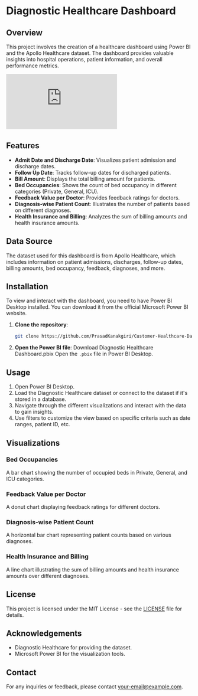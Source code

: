 # Diagnostic Healthcare Dashboard

## Overview

This project involves the creation of a healthcare dashboard using Power BI and the Apollo Healthcare dataset. The dashboard provides valuable insights into hospital operations, patient information, and overall performance metrics.

![Diagnostic Healthcare : Leads Flow Dashboard](https://github.com/BuildwShub/Diagnostic-Healthcare---Dashboard/blob/main/HealthcareDiagnostic.pdf)

## Features

- **Admit Date and Discharge Date**: Visualizes patient admission and discharge dates.
- **Follow Up Date**: Tracks follow-up dates for discharged patients.
- **Bill Amount**: Displays the total billing amount for patients.
- **Bed Occupancies**: Shows the count of bed occupancy in different categories (Private, General, ICU).
- **Feedback Value per Doctor**: Provides feedback ratings for doctors.
- **Diagnosis-wise Patient Count**: Illustrates the number of patients based on different diagnoses.
- **Health Insurance and Billing**: Analyzes the sum of billing amounts and health insurance amounts.

## Data Source

The dataset used for this dashboard is from Apollo Healthcare, which includes information on patient admissions, discharges, follow-up dates, billing amounts, bed occupancy, feedback, diagnoses, and more.

## Installation

To view and interact with the dashboard, you need to have Power BI Desktop installed. You can download it from the official Microsoft Power BI website.

1. **Clone the repository**:
    ```sh
    git clone https://github.com/PrasadKanakgiri/Customer-Healthcare-Dashboard.git
    ```
2. **Open the Power BI file**:
    Download Diagnostic Healthcare Dashboard.pbix
    Open the `.pbix` file in Power BI Desktop.

## Usage

1. Open Power BI Desktop.
2. Load the Diagnostic Healthcare dataset or connect to the dataset if it's stored in a database.
3. Navigate through the different visualizations and interact with the data to gain insights.
4. Use filters to customize the view based on specific criteria such as date ranges, patient ID, etc.

## Visualizations

### Bed Occupancies
A bar chart showing the number of occupied beds in Private, General, and ICU categories.

### Feedback Value per Doctor
A donut chart displaying feedback ratings for different doctors.

### Diagnosis-wise Patient Count
A horizontal bar chart representing patient counts based on various diagnoses.

### Health Insurance and Billing
A line chart illustrating the sum of billing amounts and health insurance amounts over different diagnoses.

## License

This project is licensed under the MIT License - see the [LICENSE](LICENSE) file for details.

## Acknowledgements

- Diagnostic Healthcare for providing the dataset.
- Microsoft Power BI for the visualization tools.

## Contact

For any inquiries or feedback, please contact [your-email@example.com](mailto:your-email@example.com).

